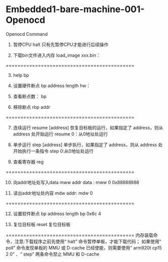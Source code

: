 # Embedded1-bare-machine-001-Openocd
Openocd Command
1. 暂停CPU
   halt
   只有先暂停CPU才能进行后续操作

2. 下载bin文件进入内存
   load_image xxx.bin：

============================================

3. help bp

4. 设置硬件断点
   bp address length hw：

5. 查看断点数：
   bp

6. 移除断点
   rbp addr

============================================

7. 连续运行
   resume [address] 恢复目标板的运行，如果指定了 address，则从 address 处开始运行
   resume 0：从0地址处运行

8. 单步运行
   step [address] 单步执行，如果指定了 address，则从 address 处开始执行一条指令
   step 0:从0地址处运行


9. 查看寄存器
   reg

============================================

10. 向addr地址处写入data
   mww addr data :
   mww 0 0x88888888

11. 读出addr地址处内容
   mdw addr:
   mdw 0

============================================

12. 设置软件断点
   bp address length
   bp 0x6c 4

13. 复位目标板
   reset 复位目标板

============================================
内存装载命令，注意:下载程序之前先使用“ halt” 命令暂停单板，才能下载代码；
如果使用“ poll” 命令发现单板的 MMU 或 D-cache 已经使能，则需要使用“ arm920t cp15 2 0” 、“ step”
两条命令禁止 MMU 和 D-cache
